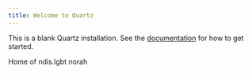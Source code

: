 ```yaml
---
title: Welcome to Quartz
---
```


This is a blank Quartz installation.
See the [documentation](https://quartz.jzhao.xyz) for how to get started.


Home of ndis.lgbt
norah